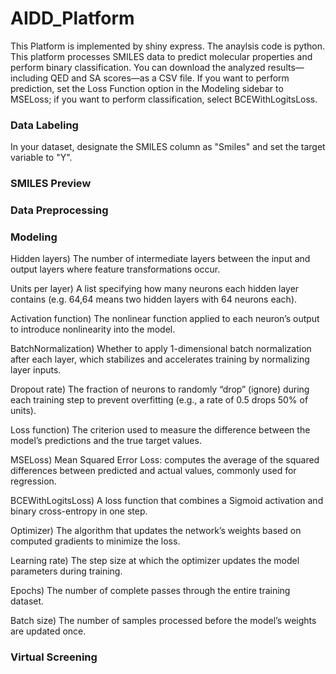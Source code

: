# AIDD_Platform

This Platform is implemented by shiny express. The anaylsis code is python. 
This platform processes SMILES data to predict molecular properties and perform binary classification. You can download the analyzed results—including QED and SA scores—as a CSV file. 
If you want to perform prediction, set the Loss Function option in the Modeling sidebar to MSELoss; if you want to perform classification, select BCEWithLogitsLoss.

### Data Labeling
In your dataset, designate the SMILES column as "Smiles" and set the target variable to "Y".

### SMILES Preview


### Data Preprocessing


### Modeling
Hidden layers)
The number of intermediate layers between the input and output layers where feature transformations occur.

Units per layer)
A list specifying how many neurons each hidden layer contains (e.g. 64,64 means two hidden layers with 64 neurons each).

Activation function)
The nonlinear function applied to each neuron’s output to introduce nonlinearity into the model.

BatchNormalization)
Whether to apply 1-dimensional batch normalization after each layer, which stabilizes and accelerates training by normalizing layer inputs.

Dropout rate)
The fraction of neurons to randomly “drop” (ignore) during each training step to prevent overfitting (e.g., a rate of 0.5 drops 50% of units).

Loss function)
The criterion used to measure the difference between the model’s predictions and the true target values.

MSELoss)
Mean Squared Error Loss: computes the average of the squared differences between predicted and actual values, commonly used for regression.

BCEWithLogitsLoss)
A loss function that combines a Sigmoid activation and binary cross-entropy in one step. 

Optimizer)
The algorithm that updates the network’s weights based on computed gradients to minimize the loss.

Learning rate)
The step size at which the optimizer updates the model parameters during training.

Epochs)
The number of complete passes through the entire training dataset.

Batch size)
The number of samples processed before the model’s weights are updated once.

### Virtual Screening





